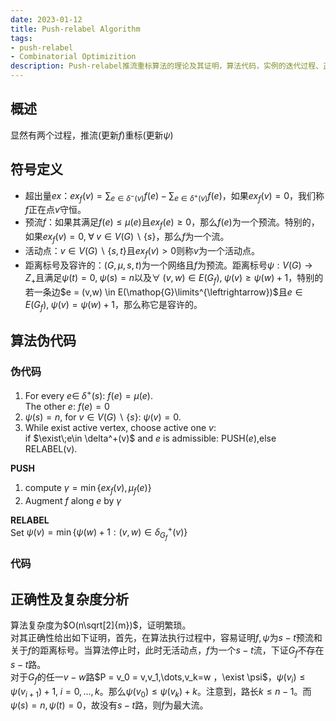 ```yaml
---
date: 2023-01-12
title: Push-relabel Algorithm
tags:
- push-relabel
- Combinatorial Optimizition
description: Push-relabel推流重标算法的理论及其证明，算法代码，实例的迭代过程、正确性证明、时间复杂度及其数据结构等方面总结
---
```

## 概述
显然有两个过程，推流(更新$f$)重标(更新$\psi$)
## 符号定义
- 超出量$ex$：$ex_f(v) = \sum_{e\in \delta^-(v)}f(e) - \sum_{e\in \delta^+(v)}f(e)$，如果$ex_f(v) = 0$，我们称$f$正在点$v$守恒。
- 预流$f$：如果其满足$f(e) \leq \mu(e)$且$ex_f(e) \geq 0$，那么$f(e)$为一个预流。特别的，如果$ex_f(v) = 0,\;\forall\;v\in V(G)\backslash \{s\}$，那么$f$为一个流。
- 活动点：$v\in V(G)\backslash \{s,t\}$且$ex_f(v) >0$则称$v$为一个活动点。
- 距离标号及容许的：$(G,\mu,s,t)$为一个网络且$f$为预流。距离标号$\psi : V(G)\rightarrow Z_+$且满足$\psi(t) = 0,\;\psi(s) = n$以及$\forall\;(v,w)\in E(G_f),\; \psi(v) \geq \psi(w) +1$，特别的若一条边$e = (v,w) \in E(\mathop{G}\limits^{\leftrightarrow})$且$e \in E(G_f),\;\psi(v) = \psi(w) +1$，那么称它是容许的。
## 算法伪代码
### 伪代码
1. For every $e\in\;\delta^+(s)$: $f(e) = \mu(e)$.    
   The other $e$: $f(e) = 0$
2. $\psi(s) = n$, for $v \in V(G)\backslash \{s\}$: $\psi(v) = 0$.
3. While exist active vertex, choose active one $v$:    
    if $\exist\;e\in \delta^+(v)$ and $e$ is admissible: PUSH($e$),else RELABEL(v).

**PUSH**    
1. compute $\gamma = \min\{ex_f(v),\mu_f(e)\}$
2. Augment $f$ along $e$ by $\gamma$    

**RELABEL**    
Set $\psi(v) = \min\{\psi(w)+1:(v,w)\in \delta^+_{G_f}(v)\}$
### 代码

## 正确性及复杂度分析
算法复杂度为$O(n\sqrt[2]{m})$，证明繁琐。    
对其正确性给出如下证明，首先，在算法执行过程中，容易证明$f,\psi$为$s-t$预流和关于$f$的距离标号。当算法停止时，此时无活动点，$f$为一个$s-t$流，下证$G_f$不存在$s-t$路。    
对于$G_f$的任一$v-w$路$P = v_0 = v,v_1,\dots,v_k=w ，\exist \psi$，$\psi(v_i)\leq \psi(v_{i+1})+1,\; i =0,\dots,k$。那么$\psi(v_0) \leq \psi(v_k)+k$。注意到，路长$k \leq n-1$。而$\psi(s) = n,\psi(t) = 0$，故没有$s-t$路，则$f$为最大流。